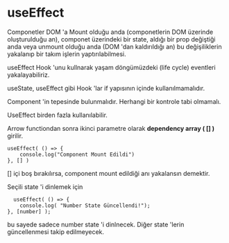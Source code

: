 # useEffect

Componetler DOM 'a Mount olduğu anda (componetlerin DOM üzerinde oluşturulduğu an), componet üzerindeki bir state, aldığı bir prop değiştiği anda veya unmount olduğu anda (DOM 'dan kaldırıldığı an) bu değişiliklerin yakalanıp bir takım işlerin yaptırılabilmesi.

useEffect Hook 'unu kullnarak yaşam döngümüzdeki (life cycle) eventleri yakalayabiliriz.    

useState, useEffect gibi Hook 'lar if yapısının içinde kullanılmamalıdır.

Component 'in tepesinde bulunmalıdır. Herhangi bir kontrole tabi olmamalı.

UseEffect birden fazla kullanılabilir.

Arrow functiondan sonra ikinci parametre olarak **dependency array ( [] )** girilir.

    useEffect( () => {
        console.log("Component Mount Edildi")
    }, [] )

[] içi boş bırakılırsa, component mount edildiği anı yakalansın demektir.

Seçili state 'i dinlemek için

      useEffect( () => {
        console.log( "Number State Güncellendi!");
    }, [number] );

bu sayede sadece number state 'i dinlnecek. Diğer state 'lerin güncellenmesi takip edilmeyecek.